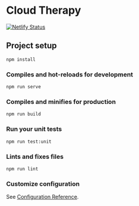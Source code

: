 # Cloud Therapy

[![Netlify Status](https://api.netlify.com/api/v1/badges/7d9af5c6-581c-4c56-9d6a-960cb895bfe4/deploy-status)](https://app.netlify.com/sites/cloudtherapyapp/deploys)

## Project setup
```
npm install
```

### Compiles and hot-reloads for development
```
npm run serve
```

### Compiles and minifies for production
```
npm run build
```

### Run your unit tests
```
npm run test:unit
```

### Lints and fixes files
```
npm run lint
```

### Customize configuration
See [Configuration Reference](https://cli.vuejs.org/config/).
